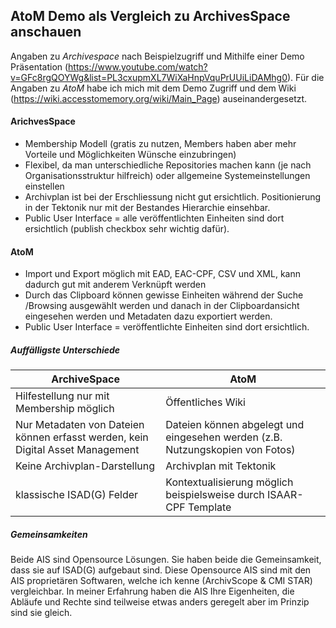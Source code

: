 ## AtoM Demo als Vergleich zu ArchivesSpace anschauen

Angaben zu _Archivespace_ nach Beispielzugriff und Mithilfe einer Demo Präsentation (https://www.youtube.com/watch?v=GFc8rgQOYWg&list=PL3cxupmXL7WiXaHnpVquPrUUiLiDAMhg0). 
Für die Angaben zu _AtoM_ habe ich mich mit dem Demo Zugriff und dem Wiki (https://wiki.accesstomemory.org/wiki/Main_Page) auseinandergesetzt.

#### ArichvesSpace
-	Membership Modell (gratis zu nutzen, Members haben aber mehr Vorteile und Möglichkeiten Wünsche einzubringen)
-	Flexibel, da man unterschiedliche Repositories machen kann (je nach Organisationsstruktur hilfreich) oder allgemeine Systemeinstellungen einstellen
-	Archivplan ist bei der Erschliessung nicht gut ersichtlich. Positionierung in der Tektonik nur mit der Bestandes Hierarchie einsehbar. 
-	Public User Interface = alle veröffentlichten Einheiten sind dort ersichtlich (publish checkbox sehr wichtig dafür).

#### AtoM
-	Import und Export möglich mit EAD, EAC-CPF, CSV und XML, kann dadurch gut mit anderem Verknüpft werden
-	Durch das Clipboard können gewisse Einheiten während der Suche /Browsing ausgewählt werden und danach in der Clipboardansicht eingesehen werden und Metadaten dazu exportiert werden.
-	Public User Interface = veröffentlichte Einheiten sind dort ersichtlich.

##### Auffälligste Unterschiede
| ArchiveSpace  | AtoM |
| ------------- | ------------- |
| Hilfestellung nur mit Membership möglich  | Öffentliches Wiki  |
| Nur Metadaten von Dateien können erfasst werden, kein Digital Asset Management  | Dateien können abgelegt und eingesehen werden (z.B. Nutzungskopien von Fotos)  |
| Keine Archivplan-Darstellung  | Archivplan mit Tektonik  |
| klassische ISAD(G) Felder  | Kontextualisierung möglich beispielsweise durch ISAAR-CPF Template  |

##### Gemeinsamkeiten
Beide AIS sind Opensource Lösungen. Sie haben beide die Gemeinsamkeit, dass sie auf ISAD(G) aufgebaut sind. Diese Opensource AIS sind mit den AIS proprietären Softwaren, welche ich kenne (ArchivScope & CMI STAR) vergleichbar. In meiner Erfahrung haben die AIS Ihre Eigenheiten, die Abläufe und Rechte sind teilweise etwas anders geregelt aber im Prinzip sind sie gleich. 
